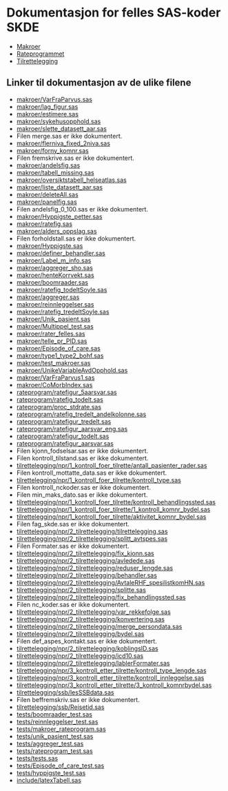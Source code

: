 # Dokumentasjon for felles SAS-koder SKDE

- [Makroer](makroer_doc)
- [Rateprogrammet](rateprogram_doc)
- [Tilrettelegging](tilrettelegging_doc)


## Linker til dokumentasjon av de ulike filene

- [makroer/VarFraParvus.sas](VarFraParvus)
- [makroer/lag_figur.sas](lag_figur)
- [makroer/estimere.sas](estimere)
- [makroer/sykehusopphold.sas](sykehusopphold)
- [makroer/slette_datasett_aar.sas](slette_datasett_aar)
- Filen merge.sas er ikke dokumentert.
- [makroer/flerniva_fixed_2niva.sas](flerniva_fixed_2niva)
- [makroer/forny_komnr.sas](forny_komnr)
- Filen fremskrive.sas er ikke dokumentert.
- [makroer/andelsfig.sas](andelsfig)
- [makroer/tabell_missing.sas](tabell_missing)
- [makroer/oversiktstabell_helseatlas.sas](oversiktstabell_helseatlas)
- [makroer/liste_datasett_aar.sas](liste_datasett_aar)
- [makroer/deleteAll.sas](deleteAll)
- [makroer/panelfig.sas](panelfig)
- Filen andelsfig_0_100.sas er ikke dokumentert.
- [makroer/Hyppigste_petter.sas](Hyppigste_petter)
- [makroer/ratefig.sas](ratefig)
- [makroer/alders_oppslag.sas](alders_oppslag)
- Filen forholdstall.sas er ikke dokumentert.
- [makroer/Hyppigste.sas](Hyppigste)
- [makroer/definer_behandler.sas](definer_behandler)
- [makroer/Label_m_info.sas](Label_m_info)
- [makroer/aggreger_sho.sas](aggreger_sho)
- [makroer/henteKorrvekt.sas](henteKorrvekt)
- [makroer/boomraader.sas](boomraader)
- [makroer/ratefig_todeltSoyle.sas](ratefig_todeltSoyle)
- [makroer/aggreger.sas](aggreger)
- [makroer/reinnleggelser.sas](reinnleggelser)
- [makroer/ratefig_tredeltSoyle.sas](ratefig_tredeltSoyle)
- [makroer/Unik_pasient.sas](Unik_pasient)
- [makroer/Multippel_test.sas](Multippel_test)
- [makroer/rater_felles.sas](rater_felles)
- [makroer/telle_pr_PID.sas](telle_pr_PID)
- [makroer/Episode_of_care.sas](Episode_of_care)
- [makroer/type1_type2_bohf.sas](type1_type2_bohf)
- [makroer/test_makroer.sas](test_makroer)
- [makroer/UnikeVariableAvdOpphold.sas](UnikeVariableAvdOpphold)
- [makroer/VarFraParvus1.sas](VarFraParvus1)
- [makroer/CoMorbIndex.sas](CoMorbIndex)
- [rateprogram/ratefigur_5aarsvar.sas](ratefigur_5aarsvar)
- [rateprogram/ratefig_todelt.sas](ratefig_todelt)
- [rateprogram/proc_stdrate.sas](proc_stdrate)
- [rateprogram/ratefig_tredelt_andelkolonne.sas](ratefig_tredelt_andelkolonne)
- [rateprogram/ratefigur_tredelt.sas](ratefigur_tredelt)
- [rateprogram/ratefigur_aarsvar_eng.sas](ratefigur_aarsvar_eng)
- [rateprogram/ratefigur_todelt.sas](ratefigur_todelt)
- [rateprogram/ratefigur_aarsvar.sas](ratefigur_aarsvar)
- Filen kjonn_fodselsar.sas er ikke dokumentert.
- Filen kontroll_tilstand.sas er ikke dokumentert.
- [tilrettelegging/npr/1_kontroll_foer_tilrette/antall_pasienter_rader.sas](antall_pasienter_rader)
- Filen kontroll_mottatte_data.sas er ikke dokumentert.
- [tilrettelegging/npr/1_kontroll_foer_tilrette/kontroll_type.sas](kontroll_type)
- Filen kontroll_nckoder.sas er ikke dokumentert.
- Filen min_maks_dato.sas er ikke dokumentert.
- [tilrettelegging/npr/1_kontroll_foer_tilrette/kontroll_behandlingssted.sas](kontroll_behandlingssted)
- [tilrettelegging/npr/1_kontroll_foer_tilrette/1_kontroll_komnr_bydel.sas](1_kontroll_komnr_bydel)
- [tilrettelegging/npr/1_kontroll_foer_tilrette/aktivitet_komnr_bydel.sas](aktivitet_komnr_bydel)
- Filen fag_skde.sas er ikke dokumentert.
- [tilrettelegging/npr/2_tilrettelegging/tilrettelegging.sas](tilrettelegging)
- [tilrettelegging/npr/2_tilrettelegging/splitt_avtspes.sas](splitt_avtspes)
- Filen Formater.sas er ikke dokumentert.
- [tilrettelegging/npr/2_tilrettelegging/fix_kjonn.sas](fix_kjonn)
- [tilrettelegging/npr/2_tilrettelegging/avledede.sas](avledede)
- [tilrettelegging/npr/2_tilrettelegging/reduser_lengde.sas](reduser_lengde)
- [tilrettelegging/npr/2_tilrettelegging/behandler.sas](behandler)
- [tilrettelegging/npr/2_tilrettelegging/AvtaleRHF_spesilistkomHN.sas](AvtaleRHF_spesilistkomHN)
- [tilrettelegging/npr/2_tilrettelegging/splitte.sas](splitte)
- [tilrettelegging/npr/2_tilrettelegging/fix_behandlingssted.sas](fix_behandlingssted)
- Filen nc_koder.sas er ikke dokumentert.
- [tilrettelegging/npr/2_tilrettelegging/var_rekkefolge.sas](var_rekkefolge)
- [tilrettelegging/npr/2_tilrettelegging/konvertering.sas](konvertering)
- [tilrettelegging/npr/2_tilrettelegging/merge_persondata.sas](merge_persondata)
- [tilrettelegging/npr/2_tilrettelegging/bydel.sas](bydel)
- Filen def_aspes_kontakt.sas er ikke dokumentert.
- [tilrettelegging/npr/2_tilrettelegging/koblingsID.sas](koblingsID)
- [tilrettelegging/npr/2_tilrettelegging/icd10.sas](icd10)
- [tilrettelegging/npr/2_tilrettelegging/lablerFormater.sas](lablerFormater)
- [tilrettelegging/npr/3_kontroll_etter_tilrette/kontroll_type_lengde.sas](kontroll_type_lengde)
- [tilrettelegging/npr/3_kontroll_etter_tilrette/kontroll_innleggelse.sas](kontroll_innleggelse)
- [tilrettelegging/npr/3_kontroll_etter_tilrette/3_kontroll_komnrbydel.sas](3_kontroll_komnrbydel)
- [tilrettelegging/ssb/lesSSBdata.sas](lesSSBdata)
- Filen beffremskriv.sas er ikke dokumentert.
- [tilrettelegging/ssb/Reisetid.sas](Reisetid)
- [tests/boomraader_test.sas](boomraader_test)
- [tests/reinnleggelser_test.sas](reinnleggelser_test)
- [tests/makroer_rateprogram.sas](makroer_rateprogram)
- [tests/unik_pasient_test.sas](unik_pasient_test)
- [tests/aggreger_test.sas](aggreger_test)
- [tests/rateprogram_test.sas](rateprogram_test)
- [tests/tests.sas](tests)
- [tests/Episode_of_care_test.sas](Episode_of_care_test)
- [tests/hyppigste_test.sas](hyppigste_test)
- [include/latexTabell.sas](latexTabell)
